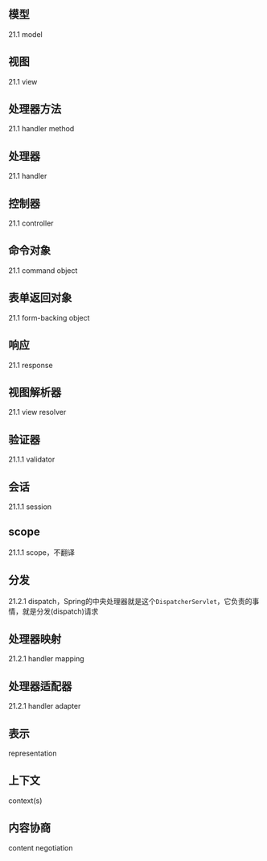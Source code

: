## 模型
21.1 model

## 视图
21.1 view

## 处理器方法
21.1 handler method

## 处理器
21.1 handler

## 控制器
21.1 controller

## 命令对象
21.1 command object

## 表单返回对象
21.1 form-backing object

## 响应
21.1 response

## 视图解析器
21.1 view resolver

## 验证器
21.1.1 validator

## 会话
21.1.1 session

## scope
21.1.1 scope，不翻译

## 分发
21.2.1 dispatch，Spring的中央处理器就是这个`DispatcherServlet`，它负责的事情，就是分发(dispatch)请求

## 处理器映射
21.2.1 handler mapping

## 处理器适配器
21.2.1 handler adapter

## 表示
representation

## 上下文
context(s)

## 内容协商
content negotiation
